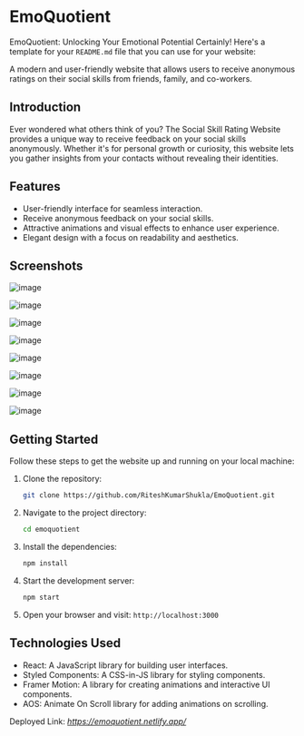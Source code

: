 # EmoQuotient
EmoQuotient: Unlocking Your Emotional Potential
Certainly! Here's a template for your `README.md` file that you can use for your website:

A modern and user-friendly website that allows users to receive anonymous ratings on their social skills from friends, family, and co-workers.

## Introduction

Ever wondered what others think of you? The Social Skill Rating Website provides a unique way to receive feedback on your social skills anonymously. Whether it's for personal growth or curiosity, this website lets you gather insights from your contacts without revealing their identities.

## Features

- User-friendly interface for seamless interaction.
- Receive anonymous feedback on your social skills.
- Attractive animations and visual effects to enhance user experience.
- Elegant design with a focus on readability and aesthetics.

## Screenshots

![image](https://github.com/RiteshKumarShukla/EmoQuotient/assets/110231091/b59f1d2b-33da-494d-901c-4fbe1be38f71)

![image](https://github.com/RiteshKumarShukla/EmoQuotient/assets/110231091/8c380322-255a-4b92-9f63-4dbce24ddf42)

![image](https://github.com/RiteshKumarShukla/EmoQuotient/assets/110231091/3a15ce13-1702-47e2-9256-f63909575254)

![image](https://github.com/RiteshKumarShukla/EmoQuotient/assets/110231091/4320850f-dad2-478b-8d29-825ae46ebd5e)

![image](https://github.com/RiteshKumarShukla/EmoQuotient/assets/110231091/828557bd-0cfa-41c1-91af-95b41e64d21c)

![image](https://github.com/RiteshKumarShukla/EmoQuotient/assets/110231091/04267791-20f6-4f81-84c1-950a98e4463a)

![image](https://github.com/RiteshKumarShukla/EmoQuotient/assets/110231091/cb235e82-6820-4fa0-851d-327612314067)

![image](https://github.com/RiteshKumarShukla/EmoQuotient/assets/110231091/6cb8896c-c1b6-4f45-b697-6a8d32453ea8)

## Getting Started

Follow these steps to get the website up and running on your local machine:

1. Clone the repository:

   ```bash
   git clone https://github.com/RiteshKumarShukla/EmoQuotient.git
   ```

2. Navigate to the project directory:

   ```bash
   cd emoquotient
   ```

3. Install the dependencies:

   ```bash
   npm install
   ```

4. Start the development server:

   ```bash
   npm start
   ```

5. Open your browser and visit: `http://localhost:3000`

## Technologies Used

- React: A JavaScript library for building user interfaces.
- Styled Components: A CSS-in-JS library for styling components.
- Framer Motion: A library for creating animations and interactive UI components.
- AOS: Animate On Scroll library for adding animations on scrolling.

Deployed Link: *https://emoquotient.netlify.app/*

```
